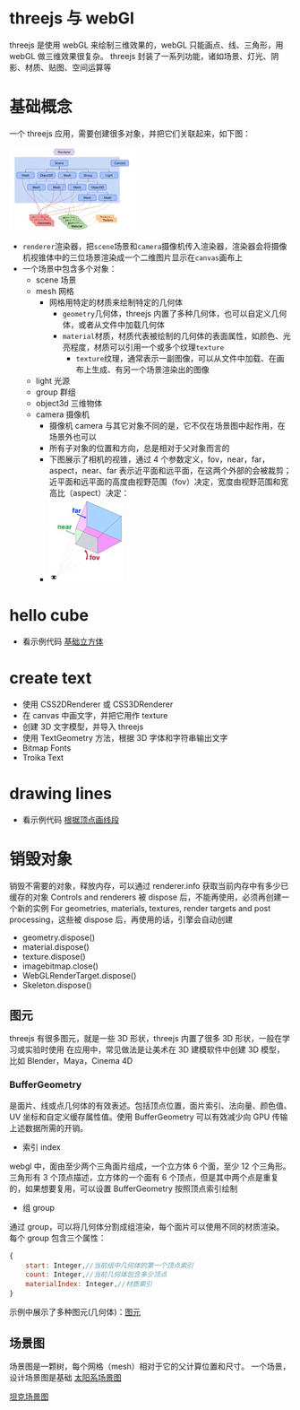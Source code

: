 # threejs 与 webGl

threejs 是使用 webGL 来绘制三维效果的，webGL 只能画点、线、三角形，用 webGL 做三维效果很复杂。
threejs 封装了一系列功能，诸如场景、灯光、阴影、材质、贴图、空间运算等

# 基础概念

一个 threejs 应用，需要创建很多对象，并把它们关联起来，如下图：

![基础应用结构](./images/base-structure.jpg)

- `renderer`渲染器，把`scene`场景和`camera`摄像机传入渲染器，渲染器会将摄像机视锥体中的三位场景渲染成一个二维图片显示在`canvas`画布上
- 一个场景中包含多个对象：
  - scene 场景
  - mesh 网格
    - 网格用特定的材质来绘制特定的几何体
      - `geometry`几何体，threejs 内置了多种几何体，也可以自定义几何体，或者从文件中加载几何体
      - `material`材质，材质代表被绘制的几何体的表面属性，如颜色、光亮程度，材质可以引用一个或多个纹理`texture`
        - `texture`纹理，通常表示一副图像，可以从文件中加载、在画布上生成、有另一个场景渲染出的图像
  - light 光源
  - group 群组
  - object3d 三维物体
  - camera 摄像机
    - 摄像机 camera 与其它对象不同的是，它不仅在场景图中起作用，在场景外也可以
    - 所有子对象的位置和方向，总是相对于父对象而言的
    - 下图展示了相机的视锥，通过 4 个参数定义，fov，near，far，aspect，near、far 表示近平面和远平面，在这两个外部的会被裁剪；近平面和远平面的高度由视野范围（fov）决定，宽度由视野范围和宽高比（aspect）决定：
    - ![相机参数示意图](./images/camera-params.jpg)

# hello cube

- 看示例代码 [基础立方体](./examples/src/1-basic.js)

# create text

- 使用 CSS2DRenderer 或 CSS3DRenderer
- 在 canvas 中画文字，并把它用作 texture
- 创建 3D 文字模型，并导入 threejs
- 使用 TextGeometry 方法，根据 3D 字体和字符串输出文字
- Bitmap Fonts
- Troika Text

# drawing lines

- 看示例代码 [根据顶点画线段](./examples/src/1-basic.js)

# 销毁对象

销毁不需要的对象，释放内存，可以通过 renderer.info 获取当前内存中有多少已缓存的对象
Controls and renderers 被 dispose 后，不能再使用，必须再创建一个新的实例
For geometries, materials, textures, render targets and post processing，这些被 dispose 后，再使用的话，引擎会自动创建

- geometry.dispose()
- material.dispose()
- texture.dispose()
- imagebitmap.close()
- WebGLRenderTarget.dispose()
- Skeleton.dispose()

## 图元

threejs 有很多图元，就是一些 3D 形状，threejs 内置了很多 3D 形状，一般在学习或实验时使用
在应用中，常见做法是让美术在 3D 建模软件中创建 3D 模型，比如 Blender，Maya，Cinema 4D

### BufferGeometry

是面片、线或点几何体的有效表述。包括顶点位置，面片索引、法向量、颜色值、UV 坐标和自定义缓存属性值。使用 BufferGeometry 可以有效减少向 GPU 传输上述数据所需的开销。

- 索引 index

webgl 中，面由至少两个三角面片组成，一个立方体 6 个面，至少 12 个三角形。三角形有 3 个顶点描述，立方体的一个面有 6 个顶点，但是其中两个点是重复的，如果想要复用，可以设置 BufferGeometry 按照顶点索引绘制

- 组 group

通过 group，可以将几何体分割成组渲染，每个面片可以使用不同的材质渲染。每个 group 包含三个属性：

```js
{
    start: Integer,//当前组中几何体的第一个顶点索引
    count: Integer,//当前几何体包含多少顶点
    materialIndex: Integer,//材质索引
}
```

示例中展示了多种图元(几何体)：[图元](./examples/src/3-primitives.js)

## 场景图

场景图是一颗树，每个网格（mesh）相对于它的父计算位置和尺寸。
一个场景，设计场景图是基础
[太阳系场景图](./examples/src/4-scenegraph-solarSystem.js)

[坦克场景图](./examples/src/4-scenegraph-tank.js)
